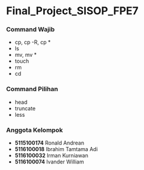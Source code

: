 # Final_Project_SISOP_FPE7

<h3>Command Wajib</h3>

* cp,  cp -R, cp *
* ls
* mv, mv *
* touch
* rm
* cd

<h3>Command Pilihan</h3>

* head
* truncate
* less

<h3>Anggota Kelompok</h3>

* <strong>5115100174</strong> Ronald Andrean
* <strong>5116100018</strong> Ibrahim Tamtama Adi
* <strong>5116100032</strong> Irman Kurniawan
* <strong>5116100074</strong> Ivander William
